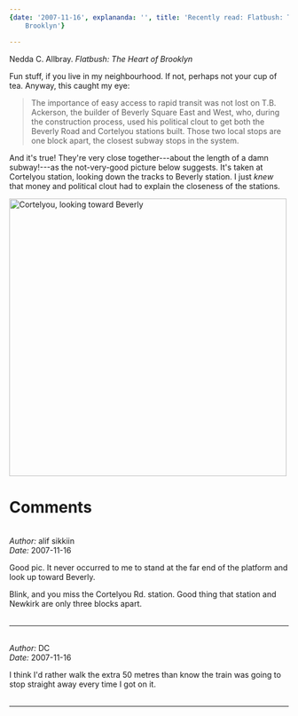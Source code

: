 ```yaml
---
{date: '2007-11-16', explananda: '', title: 'Recently read: Flatbush: The Heart of
    Brooklyn'}

---
```

Nedda C. Allbray. <em>Flatbush: The Heart of Brooklyn</em>

Fun stuff, if you live in my neighbourhood.  If not, perhaps not your cup of tea.  Anyway, this caught my eye: <blockquote>The importance of easy access to rapid transit was not lost on T.B. Ackerson, the builder of Beverly Square East and West, who, during the construction process, used his political clout to get both the Beverly Road and Cortelyou stations built.  Those two local stops are one block apart, the closest subway stops in the system.</blockquote>And it's true!  They're very close together---about the length of a damn subway!---as the not-very-good picture below suggests.  It's taken at Cortelyou station, looking down the tracks to Beverly station.  I just <em>knew</em> that money and political clout had to explain the closeness of the stations.

<img src="/media/explananda/cortelyou-looking-to-beverly.jpg" alt="Cortelyou, looking toward Beverly" width="500px"/>


<h1>Comments</h1>


<br/>
<em>Author:</em> alif sikkiin
<br/><em>Date:</em> 2007-11-16

Good pic.  It never occurred to me to stand at the far end of the platform and look up toward Beverly.

Blink, and you miss the Cortelyou Rd. station.  Good thing that station and Newkirk are only three blocks apart.
<br/>
<br/>

*******************************************************************************



<br/>
<em>Author:</em> DC
<br/><em>Date:</em> 2007-11-16

I think I'd rather walk the extra 50 metres than know the train was going to stop straight away every time I got on it.
<br/>
<br/>

*******************************************************************************

